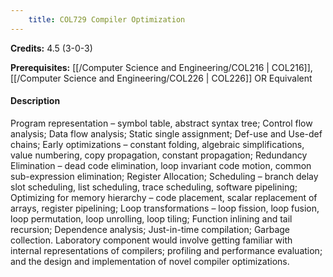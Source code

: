 ```yaml
---
    title: COL729 Compiler Optimization
---
```

**Credits:** 4.5 (3-0-3)



**Prerequisites:** [[/Computer Science and Engineering/COL216 | COL216]], [[/Computer Science and Engineering/COL226 | COL226]] OR Equivalent

#### Description 
Program representation – symbol table, abstract syntax tree; Control flow analysis; Data flow analysis; Static single assignment; Def-use and Use-def chains; Early optimizations – constant folding, algebraic simplifications, value numbering, copy propagation, constant propagation; Redundancy Elimination – dead code elimination, loop invariant code motion, common sub-expression elimination; Register Allocation; Scheduling – branch delay slot scheduling, list scheduling, trace scheduling, software pipelining; Optimizing for memory hierarchy – code placement, scalar replacement of arrays, register pipelining; Loop transformations – loop fission, loop fusion, loop permutation, loop unrolling, loop tiling; Function inlining and tail recursion; Dependence analysis; Just-in-time compilation; Garbage collection. Laboratory component would involve getting familiar with internal representations of compilers; profiling and performance evaluation; and the design and implementation of novel compiler optimizations.